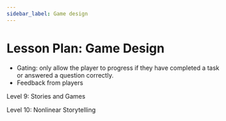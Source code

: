 ```yaml
---
sidebar_label: Game design
---
```


# Lesson Plan: Game Design


- Gating: only allow the player to progress if they have completed a task or answered a question correctly.
- Feedback from players

Level 9: Stories and Games

Level 10: Nonlinear Storytelling
